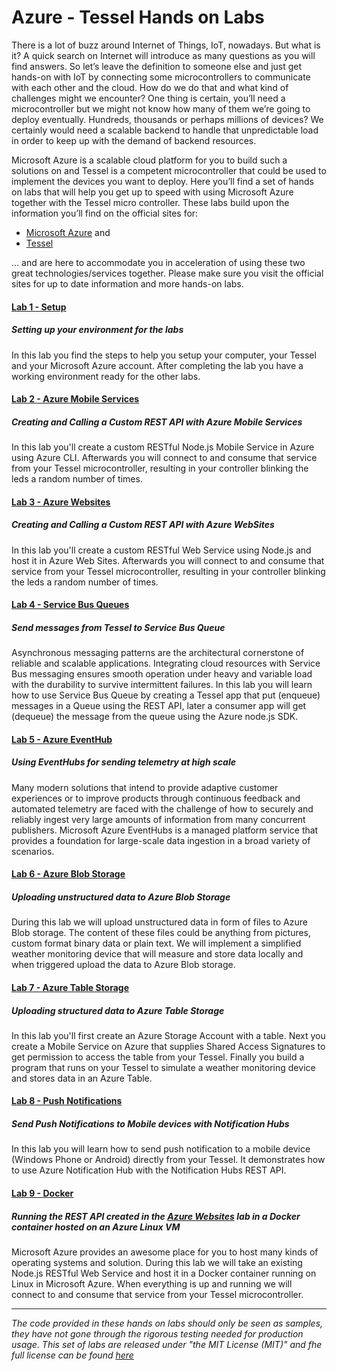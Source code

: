 ﻿Azure - Tessel Hands on Labs
======================================

There is a lot of buzz around Internet of Things, IoT, nowadays. But what is it? A quick search on Internet will introduce as many questions as you will find answers. So let’s leave the definition to someone else and just get hands-on with IoT by connecting some microcontrollers to communicate with each other and the cloud. How do we do that and what kind of challenges might we encounter? One thing is certain, you’ll need a microcontroller but we might not know how many of them we’re going to deploy eventually. Hundreds, thousands or perhaps millions of devices? We certainly would need a scalable backend to handle that unpredictable load in order to keep up with the demand of backend resources.

Microsoft Azure is a scalable cloud platform for you to build such a solutions on and Tessel is a competent microcontroller that could be used to implement the devices you want to deploy. Here you’ll find a set of hands on labs that will help you get up to speed with using Microsoft Azure together with the Tessel micro controller. These labs build upon the information you’ll find on the official sites for:

* [Microsoft Azure](http://azure.com) and
* [Tessel](https://tessel.io)

... and are here to accommodate you in acceleration of using these two great technologies/services together. Please make sure you visit the official sites for up to date information and more hands-on labs.

#### [Lab 1 - Setup](labs/_setup) ####
##### Setting up your environment for the labs #####
In this lab you find the steps to help you setup your computer, your Tessel and your Microsoft Azure account. After completing the lab you have a working environment ready for the other labs.

#### [Lab 2 - Azure Mobile Services](labs/mobile-services) ####
##### Creating and Calling a Custom REST API with Azure Mobile Services #####
In this lab you'll create a custom RESTful Node.js Mobile Service in Azure using Azure CLI. Afterwards you will connect to and consume that service from your Tessel microcontroller, resulting in your controller blinking the leds a random number of times.

#### [Lab 3 - Azure Websites](labs/websites) ####
##### Creating and Calling a Custom REST API with Azure WebSites #####
In this lab you'll create a custom RESTful Web Service using Node.js and host it in Azure Web Sites. Afterwards you will connect to and consume that service from your Tessel microcontroller, resulting in your controller blinking the leds a random number of times.

#### [Lab 4 - Service Bus Queues](labs/service-bus-queues) ####
##### Send messages from Tessel to Service Bus Queue #####
Asynchronous messaging patterns are the architectural cornerstone of reliable and scalable applications. Integrating cloud resources with Service Bus messaging ensures smooth operation under heavy and variable load with the durability to survive intermittent failures. In this lab you will learn how to use Service Bus Queue by creating a Tessel app that put (enqueue) messages in a Queue using the REST API, later a consumer app will get (dequeue) the message from the queue using the Azure node.js SDK.

#### [Lab 5 - Azure EventHub](labs/event-hub) ####
##### Using EventHubs for sending telemetry at high scale #####
Many modern solutions that intend to provide adaptive customer experiences or to improve products through continuous feedback and automated telemetry are faced with the challenge of how to securely and reliably ingest very large amounts of information from many concurrent publishers. Microsoft Azure EventHubs is a managed platform service that provides a foundation for large-scale data ingestion in a broad variety of scenarios.

#### [Lab 6 - Azure Blob Storage](labs/blob-storage) ####
##### Uploading unstructured data to Azure Blob Storage #####
During this lab we will upload unstructured data in form of files to Azure Blob storage. The content of these files could be anything from pictures, custom format binary data or plain text. We will implement a simplified weather monitoring device that will measure and store data locally and when triggered upload the data to Azure Blob storage.

#### [Lab 7 - Azure Table Storage](labs/table-storage) ####
##### Uploading structured data to Azure Table Storage #####
In this lab you'll first create an Azure Storage Account with a table. Next you create a Mobile Service on Azure that supplies Shared Access Signatures to get permission to access the table from your Tessel. Finally you build a program that runs on your Tessel to simulate a weather monitoring device and stores data in an Azure Table.

#### [Lab 8 - Push Notifications](labs/notification-hub) ####
##### Send Push Notifications to Mobile devices with Notification Hubs #####
In this lab you will learn how to send push notification to a mobile device (Windows Phone or Android) directly from your Tessel. It demonstrates how to use Azure Notification Hub with the Notification Hubs REST API.

#### [Lab 9 - Docker](labs/docker) ####
##### Running the REST API created in the [Azure Websites](labs/websites) lab in a Docker container hosted on an Azure Linux VM #####
Microsoft Azure provides an awesome place for you to host many kinds of operating systems and solution. During this lab we will take an existing Node.js RESTful Web Service and host it in a Docker container running on Linux in Microsoft Azure. When everything is up and running we will connect to and consume that service from your Tessel microcontroller.

---
_The code provided in these hands on labs should only be seen as samples, they have not gone through the rigorous testing needed for production usage. This set of labs are released under "the MIT License (MIT)" and fhe full license can be found [here](LICENSE)_
